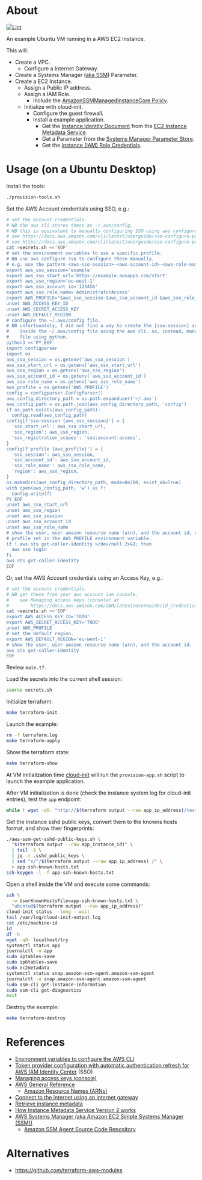 # About

[![Lint](https://github.com/rgl/aws-ubuntu-vm/actions/workflows/lint.yml/badge.svg)](https://github.com/rgl/aws-ubuntu-vm/actions/workflows/lint.yml)

An example Ubuntu VM running in a AWS EC2 Instance.

This will:

* Create a VPC.
  * Configure a Internet Gateway.
* Create a Systems Manager ([aka SSM](https://docs.aws.amazon.com/systems-manager/latest/userguide/what-is-systems-manager.html#service-naming-history)) Parameter.
* Create a EC2 Instance.
  * Assign a Public IP address.
  * Assign a IAM Role.
    * Include the [AmazonSSMManagedInstanceCore Policy](https://docs.aws.amazon.com/aws-managed-policy/latest/reference/AmazonSSMManagedInstanceCore.html).
  * Initialize with cloud-init.
    * Configure the guest firewall.
    * Install a example application.
      * Get the [Instance Identity Document](https://docs.aws.amazon.com/AWSEC2/latest/UserGuide/instance-identity-documents.html) from the [EC2 Instance Metadata Service](https://docs.aws.amazon.com/AWSEC2/latest/UserGuide/ec2-instance-metadata.html).
      * Get a Parameter from the [Systems Manager Parameter Store](https://docs.aws.amazon.com/systems-manager/latest/userguide/systems-manager-parameter-store.html).
      * Get the [Instance (IAM) Role Credentials](https://docs.aws.amazon.com/AWSEC2/latest/UserGuide/iam-roles-for-amazon-ec2.html#instance-metadata-security-credentials).

# Usage (on a Ubuntu Desktop)

Install the tools:

```bash
./provision-tools.sh
```

Set the AWS Account credentials using SSO, e.g.:

```bash
# set the account credentials.
# NB the aws cli stores these at ~/.aws/config.
# NB this is equivalent to manually configuring SSO using aws configure sso.
# see https://docs.aws.amazon.com/cli/latest/userguide/sso-configure-profile-token.html#sso-configure-profile-token-manual
# see https://docs.aws.amazon.com/cli/latest/userguide/sso-configure-profile-token.html#sso-configure-profile-token-auto-sso
cat >secrets.sh <<'EOF'
# set the environment variables to use a specific profile.
# NB use aws configure sso to configure these manually.
# e.g. use the pattern <aws-sso-session>-<aws-account-id>-<aws-role-name>
export aws_sso_session='example'
export aws_sso_start_url='https://example.awsapps.com/start'
export aws_sso_region='eu-west-1'
export aws_sso_account_id='123456'
export aws_sso_role_name='AdministratorAccess'
export AWS_PROFILE="$aws_sso_session-$aws_sso_account_id-$aws_sso_role_name"
unset AWS_ACCESS_KEY_ID
unset AWS_SECRET_ACCESS_KEY
unset AWS_DEFAULT_REGION
# configure the ~/.aws/config file.
# NB unfortunately, I did not find a way to create the [sso-session] section
#    inside the ~/.aws/config file using the aws cli. so, instead, manage that
#    file using python.
python3 <<'PY_EOF'
import configparser
import os
aws_sso_session = os.getenv('aws_sso_session')
aws_sso_start_url = os.getenv('aws_sso_start_url')
aws_sso_region = os.getenv('aws_sso_region')
aws_sso_account_id = os.getenv('aws_sso_account_id')
aws_sso_role_name = os.getenv('aws_sso_role_name')
aws_profile = os.getenv('AWS_PROFILE')
config = configparser.ConfigParser()
aws_config_directory_path = os.path.expanduser('~/.aws')
aws_config_path = os.path.join(aws_config_directory_path, 'config')
if os.path.exists(aws_config_path):
  config.read(aws_config_path)
config[f'sso-session {aws_sso_session}'] = {
  'sso_start_url': aws_sso_start_url,
  'sso_region': aws_sso_region,
  'sso_registration_scopes': 'sso:account:access',
}
config[f'profile {aws_profile}'] = {
  'sso_session': aws_sso_session,
  'sso_account_id': aws_sso_account_id,
  'sso_role_name': aws_sso_role_name,
  'region': aws_sso_region,
}
os.makedirs(aws_config_directory_path, mode=0o700, exist_ok=True)
with open(aws_config_path, 'w') as f:
  config.write(f)
PY_EOF
unset aws_sso_start_url
unset aws_sso_region
unset aws_sso_session
unset aws_sso_account_id
unset aws_sso_role_name
# show the user, user amazon resource name (arn), and the account id, of the
# profile set in the AWS_PROFILE environment variable.
if ! aws sts get-caller-identity >/dev/null 2>&1; then
  aws sso login
fi
aws sts get-caller-identity
EOF
```

Or, set the AWS Account credentials using an Access Key, e.g.:

```bash
# set the account credentials.
# NB get these from your aws account iam console.
#    see Managing access keys (console) at
#        https://docs.aws.amazon.com/IAM/latest/UserGuide/id_credentials_access-keys.html#Using_CreateAccessKey
cat >secrets.sh <<'EOF'
export AWS_ACCESS_KEY_ID='TODO'
export AWS_SECRET_ACCESS_KEY='TODO'
unset AWS_PROFILE
# set the default region.
export AWS_DEFAULT_REGION='eu-west-1'
# show the user, user amazon resource name (arn), and the account id.
aws sts get-caller-identity
EOF
```

Review `main.tf`.

Load the secrets into the current shell session:

```bash
source secrets.sh
```

Initialize terraform:

```bash
make terraform-init
```

Launch the example:

```bash
rm -f terraform.log
make terraform-apply
```

Show the terraform state:

```bash
make terraform-show
```

At VM initialization time [cloud-init](https://cloudinit.readthedocs.io/en/latest/index.html) will run the `provision-app.sh` script to launch the example application.

After VM initialization is done (check the instance system log for cloud-init entries), test the `app` endpoint:

```bash
while ! wget -qO- "http://$(terraform output --raw app_ip_address)/test"; do sleep 3; done
```

Get the instance sshd public keys, convert them to the knowns hosts format,
and show their fingerprints:

```bash
./aws-ssm-get-sshd-public-keys.sh \
  "$(terraform output --raw app_instance_id)" \
  | tail -1 \
  | jq -r .sshd_public_keys \
  | sed "s/^/$(terraform output --raw app_ip_address) /" \
  > app-ssh-known-hosts.txt
ssh-keygen -l -f app-ssh-known-hosts.txt
```

Open a shell inside the VM and execute some commands:

```bash
ssh \
  -o UserKnownHostsFile=app-ssh-known-hosts.txt \
  "ubuntu@$(terraform output --raw app_ip_address)"
cloud-init status --long --wait
tail /var/log/cloud-init-output.log
cat /etc/machine-id
id
df -h
wget -qO- localhost/try
systemctl status app
journalctl -u app
sudo iptables-save
sudo ip6tables-save
sudo ec2metadata
systemctl status snap.amazon-ssm-agent.amazon-ssm-agent
journalctl -u snap.amazon-ssm-agent.amazon-ssm-agent
sudo ssm-cli get-instance-information
sudo ssm-cli get-diagnostics
exit
```

Destroy the example:

```bash
make terraform-destroy
```

# References

* [Environment variables to configure the AWS CLI](https://docs.aws.amazon.com/cli/latest/userguide/cli-configure-envvars.html)
* [Token provider configuration with automatic authentication refresh for AWS IAM Identity Center](https://docs.aws.amazon.com/cli/latest/userguide/sso-configure-profile-token.html) (SSO)
* [Managing access keys (console)](https://docs.aws.amazon.com/IAM/latest/UserGuide/id_credentials_access-keys.html#Using_CreateAccessKey)
* [AWS General Reference](https://docs.aws.amazon.com/general/latest/gr/Welcome.html)
  * [Amazon Resource Names (ARNs)](https://docs.aws.amazon.com/general/latest/gr/aws-arns-and-namespaces.html)
* [Connect to the internet using an internet gateway](https://docs.aws.amazon.com/vpc/latest/userguide/VPC_Internet_Gateway.html#vpc-igw-internet-access)
* [Retrieve instance metadata](https://docs.aws.amazon.com/AWSEC2/latest/UserGuide/instancedata-data-retrieval.html)
* [How Instance Metadata Service Version 2 works](https://docs.aws.amazon.com/AWSEC2/latest/UserGuide/instance-metadata-v2-how-it-works.html)
* [AWS Systems Manager (aka Amazon EC2 Simple Systems Manager (SSM))](https://docs.aws.amazon.com/systems-manager/latest/userguide/what-is-systems-manager.html)
  * [Amazon SSM Agent Source Code Repository](https://github.com/aws/amazon-ssm-agent)

# Alternatives

* https://github.com/terraform-aws-modules
